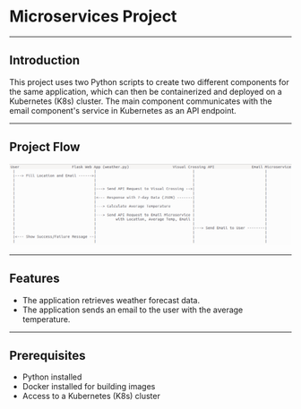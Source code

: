 # Microservices Project

---

## Introduction

This project uses two Python scripts to create two different components for the same application, which can then be containerized and deployed on a Kubernetes (K8s) cluster. The main component communicates with the email component's service in Kubernetes as an API endpoint.

---

## Project Flow

![Project Flow](./project_flow.png)  

---

## Features

- The application retrieves weather forecast data.
- The application sends an email to the user with the average temperature.

---

## Prerequisites

- Python installed
- Docker installed for building images
- Access to a Kubernetes (K8s) cluster


